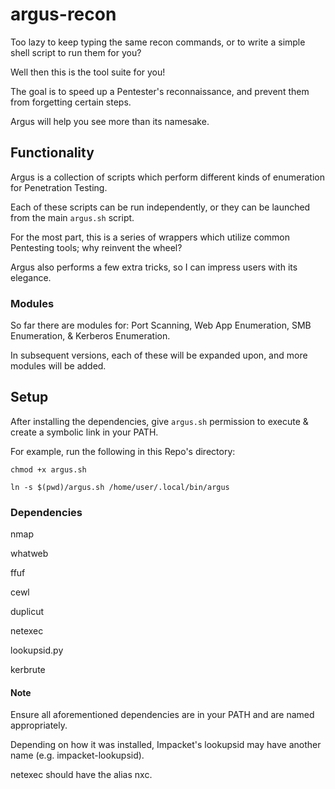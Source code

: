 # argus-recon
Too lazy to keep typing the same recon commands, or to write a simple shell script to run them for you?

Well then this is the tool suite for you!

The goal is to speed up a Pentester's reconnaissance, and prevent them from forgetting certain steps.

Argus will help you see more than its namesake.

## Functionality
Argus is a collection of scripts which perform different kinds of enumeration for Penetration Testing.

Each of these scripts can be run independently, or they can be launched from the main `argus.sh` script.

For the most part, this is a series of wrappers which utilize common Pentesting tools; why reinvent the wheel?

Argus also performs a few extra tricks, so I can impress users with its elegance.

### Modules
So far there are modules for: Port Scanning, Web App Enumeration, SMB Enumeration, & Kerberos Enumeration.

In subsequent versions, each of these will be expanded upon, and more modules will be added.

## Setup
After installing the dependencies, give `argus.sh` permission to execute & create a symbolic link in your PATH.

For example, run the following in this Repo's directory:

`chmod +x argus.sh`

`ln -s $(pwd)/argus.sh /home/user/.local/bin/argus`

### Dependencies
nmap

whatweb

ffuf

cewl

duplicut

netexec

lookupsid.py

kerbrute

#### Note
Ensure all aforementioned dependencies are in your PATH and are named appropriately.

Depending on how it was installed, Impacket's lookupsid may have another name (e.g. impacket-lookupsid).

netexec should have the alias nxc.
